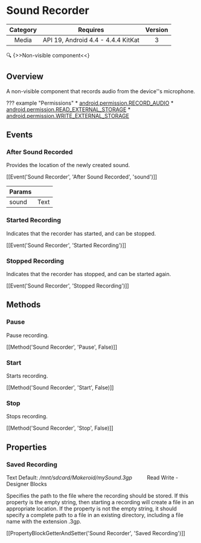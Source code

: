 # Sound Recorder

| Category | Requires | Version |
|:--------:|:-------:|:--------:|
|Media|API 19, Android 4.4 - 4.4.4 KitKat|3|

:mag: {>>Non-visible component<<}

## Overview

A non-visible component that records audio from the device''s microphone.

??? example "Permissions"
    * [android.permission.RECORD_AUDIO](https://developer.android.com/reference/android/Manifest.permission.html#RECORD_AUDIO)
    * [android.permission.READ_EXTERNAL_STORAGE](https://developer.android.com/reference/android/Manifest.permission.html#READ_EXTERNAL_STORAGE)
    * [android.permission.WRITE_EXTERNAL_STORAGE](https://developer.android.com/reference/android/Manifest.permission.html#WRITE_EXTERNAL_STORAGE)


## Events

### After Sound Recorded

Provides the location of the newly created sound.

[[Event('Sound Recorder', 'After Sound Recorded', 'sound')]]

| Params | []() |
|--------|------|
|sound|<span class="chip chip-text">Text</span>|


### Started Recording

Indicates that the recorder has started, and can be stopped.

[[Event('Sound Recorder', 'Started Recording')]]

### Stopped Recording

Indicates that the recorder has stopped, and can be started again.

[[Event('Sound Recorder', 'Stopped Recording')]]

## Methods

### Pause

Pause recording.

[[Method('Sound Recorder', 'Pause', False)]]

### Start

Starts recording.

[[Method('Sound Recorder', 'Start', False)]]

### Stop

Stops recording.

[[Method('Sound Recorder', 'Stop', False)]]

## Properties

### Saved Recording

<span class="chip chip-text">Text</span> <span class="chip chip-text">Default: <i>/mnt/sdcard/Makeroid/mySound.3gp</i></span>&nbsp;&nbsp;&nbsp;&nbsp;&nbsp;&nbsp;&nbsp;&nbsp;&nbsp;&nbsp;<span class="chip chip-rw">Read</span> <span class="chip chip-rw">Write</span> - <span class="chip chip-bd">Designer</span> <span class="chip chip-bd">Blocks</span> 

Specifies the path to the file where the recording should be stored. If this property is the empty string, then starting a recording will create a file in an appropriate location. If the property is not the empty string, it should specify a complete path to a file in an existing directory, including a file name with the extension .3gp.

[[PropertyBlockGetterAndSetter('Sound Recorder', 'Saved Recording')]]